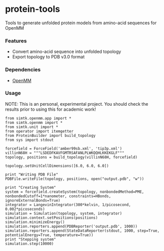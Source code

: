 protein-tools
============
Tools to generate unfolded protein models from amino-acid sequences for OpenMM

### Features
* Convert amino-acid sequence into unfolded topology
* Export topology to PDB v3.0 format

### Dependencies
* [OpenMM](https://github.com/pandegroup/openmm)

### Usage

NOTE: This is an personal, experimental project. You should check the results prior to using this for academic work!

```
from simtk.openmm.app import *
from simtk.openmm import *
from simtk.unit import *
from operator import itemgetter
from ProteinBuilder import build_topology
from sys import stdout

forcefield = ForceField('amber99sb.xml', 'tip3p.xml')
villinN68H = """LSDEDFKAVFGMTRSAFANLPLWKQQHLKKEKGLF"""
topology, positions = build_topology(villinN68H, forcefield)

topology.setUnitCellDimensions([6.0, 6.0, 6.0])

print "Writing PDB File"
PDBFile.writeFile(topology, positions, open("output.pdb", "w"))

print "Creating System"
system = forcefield.createSystem(topology, nonbondedMethod=PME, nonbondedCutoff=1*nanometer, constraints=HBonds, ignoreExternalBonds=True)
integrator = LangevinIntegrator(300*kelvin, 1/picosecond, 0.002*picoseconds)
simulation = Simulation(topology, system, integrator)
simulation.context.setPositions(positions)
simulation.minimizeEnergy()
simulation.reporters.append(PDBReporter('output.pdb', 1000))
simulation.reporters.append(StateDataReporter(stdout, 1000, step=True, potentialEnergy=True, temperature=True))
print "Stepping system"
simulation.step(10000)
```


